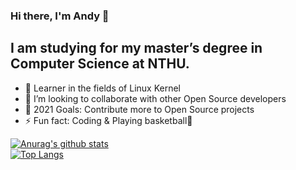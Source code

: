 ### Hi there, I'm Andy 👋

## I am studying for my master’s degree in Computer Science at NTHU.
- 🌱 Learner in the fields of Linux Kernel
- 👯 I’m looking to collaborate with other Open Source developers
- 🥅 2021 Goals: Contribute more to Open Source projects
- ⚡ Fun fact: Coding & Playing basketball🏀

[![Anurag's github stats](https://github-readme-stats.vercel.app/api?username=andykuo8766&theme=gruvbox)](https://github.com/andykuo8766/github-readme-stats)  
[![Top Langs](https://github-readme-stats.vercel.app/api/top-langs/?username=andykuo8766&layout=compact&theme=gruvbox)](https://github.com/andykuo8766/github-readme-stats)
